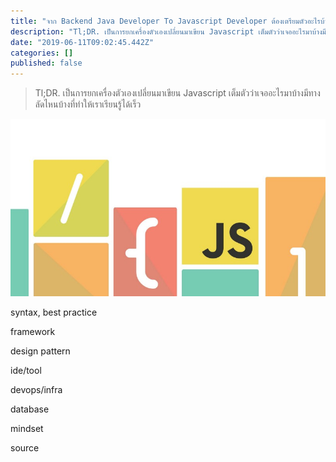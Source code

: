 ```yaml
---
title: "จาก Backend Java Developer To Javascript Developer ต้องเตรียมตัวอะไรบ้าง"
description: "Tl;DR. เป็นการยกเครื่องตัวเองเปลี่ยนมาเขียน Javascript เต็มตัวว่าเจออะไรมาบ้างมีทางลัดไหนบ้างที่ทำให้เราเรียนรู้ได้เร็ว"
date: "2019-06-11T09:02:45.442Z"
categories: []
published: false
---
```


> Tl;DR. เป็นการยกเครื่องตัวเองเปลี่ยนมาเขียน Javascript เต็มตัวว่าเจออะไรมาบ้างมีทางลัดไหนบ้างที่ทำให้เราเรียนรู้ได้เร็ว

![](./asset-1.jpg)

syntax, best practice

framework

design pattern

ide/tool

devops/infra

database

mindset

source
